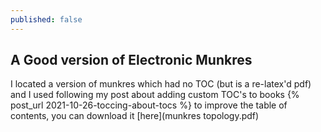 ```yaml
---
published: false
---
```

## A Good version of Electronic Munkres

I located a version of munkres which had no TOC (but is a re-latex'd pdf) and I used following my post about adding custom TOC's to books {% post_url 2021-10-26-toccing-about-tocs %} to improve the table of contents, you can download it [here](munkres topology.pdf)

